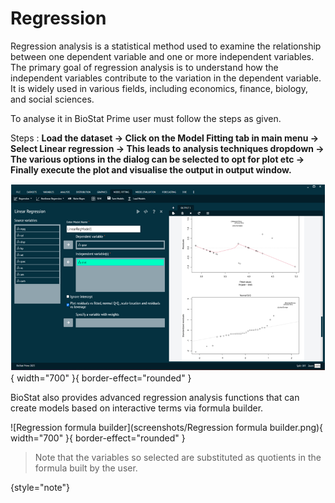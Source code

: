 # Regression
Regression analysis is a statistical method used to examine the relationship between one dependent variable and one or more independent variables. The primary goal of regression analysis is to understand how the independent variables contribute to the variation in the dependent variable. It is widely used in various fields, including economics, finance, biology, and social sciences.

To analyse it in BioStat Prime user must follow the steps as given.

Steps
: __Load the dataset -> Click on the Model Fitting tab in main menu -> Select Linear regression -> This leads to analysis techniques dropdown -> The various options in the dialog can be selected to opt for plot etc -> Finally execute the plot and visualise the output in output window.__

![Regression](screenshots/Regression.png){ width="700" }{ border-effect="rounded" }

BioStat also provides advanced regression analysis functions that can create models based on interactive terms via formula builder.

![Regression formula builder](screenshots/Regression formula builder.png){ width="700" }{ border-effect="rounded" }

>Note that the variables so selected are substituted as quotients in the formula built by the user.
>
{style="note"}
